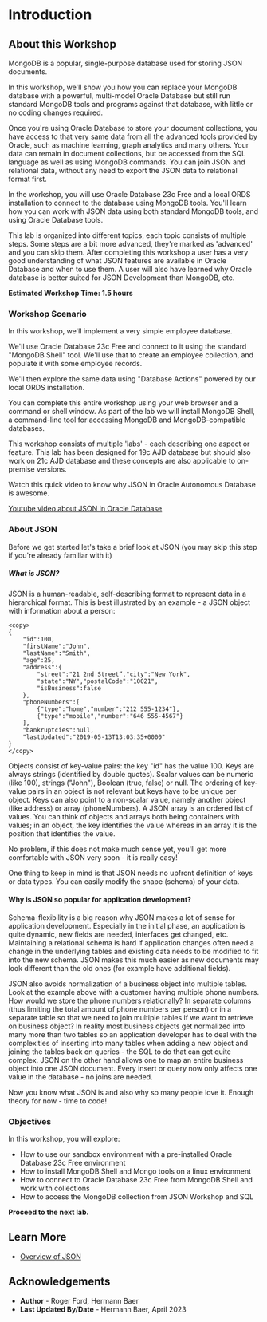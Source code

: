 # Introduction

## About this Workshop

MongoDB is a popular, single-purpose database used for storing JSON documents.

In this workshop, we'll show you how you can replace your MongoDB database with a powerful, multi-model Oracle Database but still run standard MongoDB tools and programs against that database, with little or no coding changes required.

Once you're using Oracle Database to store your document collections, you have access to that very same data from all the advanced tools provided by Oracle, such as machine learning, graph analytics and many others. Your data can remain in document collections, but be accessed from the SQL language as well as using MongoDB commands. You can join JSON and relational data, without any need to export the JSON data to relational format first.

In the workshop, you will use Oracle Database 23c Free and a local ORDS installation to connect to the database using MongoDB tools. You'll learn how you can work with JSON data using both standard MongoDB tools, and using Oracle Database tools.

This lab is organized into different topics, each topic consists of multiple steps. Some steps are a bit more advanced, they're marked as 'advanced' and you can skip them. After completing this workshop a user has a very good understanding of what JSON features are available in Oracle Database and when to use them. A user will also have learned why Oracle database is better suited for JSON Development than MongoDB, etc.

**Estimated Workshop Time: 1.5 hours**

### Workshop Scenario

In this workshop, we'll implement a very simple employee database. 

We'll use Oracle Database 23c Free and connect to it using the standard "MongoDB Shell" tool. We'll use that to create an employee collection, and populate it with some employee records.

We'll then explore the same data using "Database Actions" powered by our local ORDS installation.

You can complete this entire workshop using your web browser and a command or shell window. As part of the lab we will install MongoDB Shell, a command-line tool for accessing MongoDB and MongoDB-compatible databases.

This workshop consists of multiple 'labs' - each describing one aspect or feature. This lab has been designed for 19c AJD database but should also work on 21c AJD database and these concepts are also applicable to on-premise versions.


Watch this quick video to know why JSON in Oracle Autonomous Database is awesome.

[Youtube video about JSON in Oracle Database](youtube:yiGFO139ftg)

### About JSON

Before we get started let's take a brief look at JSON (you may skip this step if you're already familiar with it)

##### What is JSON?

JSON is a human-readable, self-describing format to represent data in a hierarchical format. This is best illustrated by an example - a JSON object with information about a person:

```
<copy>
{
	"id":100,
	"firstName":"John",
	"lastName":"Smith",
	"age":25,
	"address":{
		"street":"21 2nd Street“,"city":"New York",
		"state":"NY","postalCode":"10021",	 
		"isBusiness":false	
	},	
	"phoneNumbers":[		
		{"type":"home","number":"212 555-1234"},	
		{"type":"mobile","number":"646 555-4567"}
	],
	"bankruptcies":null,
	"lastUpdated":"2019-05-13T13:03:35+0000"
}
</copy>
```

Objects consist of key-value pairs: the key "id" has the value 100. Keys are always strings (identified by double quotes). Scalar values can be numeric (like 100), strings ("John"), Boolean (true, false) or null. The ordering of key-value pairs in an object is not relevant but keys have to be unique per object. Keys can also point to a non-scalar value, namely another object (like address) or array (phoneNumbers). A JSON array is an ordered list of values. You can think of objects and arrays both being containers with values; in an object, the key identifies the value whereas in an array it is the position that identifies the value.

No problem, if this does not make much sense yet, you'll get more comfortable with JSON very soon - it is really easy!

One thing to keep in mind is that JSON needs no upfront definition of keys or data types. You can easily modify the shape (schema) of your data.

#### Why is JSON so popular for application development?

Schema-flexibility is a big reason why JSON makes a lot of sense for application development. Especially in the initial phase, an application is quite dynamic, new fields are needed, interfaces get changed, etc. Maintaining a relational schema is hard if application changes often need a change in the underlying tables and existing data needs to be modified to fit into the new schema. JSON makes this much easier as new documents may look different than the old ones (for example have additional fields).

JSON also avoids normalization of a business object into multiple tables. Look at the example above with a customer having multiple phone numbers. How would we store the phone numbers relationally? In separate columns (thus limiting the total amount of phone numbers per person) or in a separate table so that we need to join multiple tables if we want to retrieve on business object? In reality most business objects get normalized into many more than two tables so an application developer has to deal with the complexities of inserting into many tables when adding a new object and joining the tables back on queries - the SQL to do that can get quite complex. JSON on the other hand allows one to map an entire business object into one JSON document. Every insert or query now only affects one value in the database - no joins are needed.

Now you know what JSON is and also why so many people love it. Enough theory for now - time to code!

### Objectives

In this workshop, you will explore: 
*	How to use our sandbox environment with a pre-installed Oracle Database 23c Free environment
*	How to install MongoDB Shell and Mongo tools on a linux environment
*   How to connect to Oracle Database 23c Free from MongoDB Shell and work with collections
*   How to access the MongoDB collection from JSON Workshop and SQL


**Proceed to the next lab.**

## Learn More

* [Overview of JSON](https://docs.oracle.com/en/database/oracle/oracle-database/21/adjsn/json-data.html#GUID-B2D82ED4-B007-4019-8B53-9D0CDA81C4FA)

## Acknowledgements

* **Author** - Roger Ford, Hermann Baer
* **Last Updated By/Date** - Hermann Baer, April 2023
